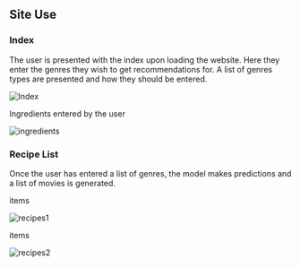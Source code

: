 ## Site Use

### Index

The user is presented with the index upon loading the website. Here they enter the genres they wish to get recommendations for. A list of genres types are presented and how they should be entered.

![Index](https://github.githubassets.com/images/modules/open_graph/github-mark.png)

Ingredients entered by the user

![ingredients](https://github.githubassets.com/images/modules/open_graph/github-mark.png)

### Recipe List

Once the user has entered a list of genres, the model makes predictions and a list of movies is generated.

items

![recipes1](https://github.githubassets.com/images/modules/open_graph/github-mark.png)

items

![recipes2](https://github.githubassets.com/images/modules/open_graph/github-mark.png)
